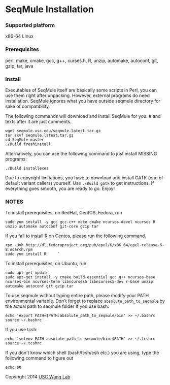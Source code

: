 # SeqMule Installation

### Supported platform

x86-64 Linux

### Prerequisites

perl, make, cmake, gcc, g++, curses.h, R, unzip, automake, autoconf, git,
gzip, tar, java

### Install

Executables of SeqMule itself are basically some scripts in Perl, you can use them right after unpacking. However, external programs do need installation. SeqMule ignores what you have outside seqmule directory for sake of compatibility.

The following commands will download and install SeqMule for you. \# and texts after it are just comments.

	wget seqmule.usc.edu/seqmule.latest.tar.gz            
	tar zxvf seqmule.latest.tar.gz
	cd SeqMule-master
	./Build freshinstall

Alternatively, you can use the following command to just install MISSING programs:

	./Build installexes

Due to copyright limitations, you have to download and install GATK (one of default variant callers) yourself. Use `./Build gatk` to get instructions. If everything goes smooth, you are ready to go. Enjoy!

### NOTES

To install prerequisites, on RedHat, CentOS, Fedora, run

	sudo yum install -y gcc gcc-c++ make cmake ncurses-devel ncurses R unzip automake autoconf git-core gzip tar

If you fail to install R on Centos, please run the following command.

	rpm -Uvh http://dl.fedoraproject.org/pub/epel/6/x86_64/epel-release-6-8.noarch.rpm
	sudo yum install R     `

To install prerequisites, on Ubuntu, run

	sudo apt-get update
	sudo apt-get install -y cmake build-essential gcc g++ ncurses-base ncurses-bin ncurses-term libncurses5 libncurses5-dev r-base unzip automake autoconf git gzip tar

To use seqmule without typing entire path, please modify your PATH environmental variable.  Don't forget to replace `absolute_path_to_seqmule` by the actual path to seqmule folder 
If you use bash:

	echo 'export PATH=$PATH:absolute_path_to_seqmule/bin' >> ~/.bashrc
	source ~/.bashrc
If you use tcsh:

	echo 'setenv PATH absolute_path_to_seqmule/bin:$PATH' >> ~/.tcshrc
	source ~/.tcshrc

If you don't know which shell (bash/tcsh/csh etc.) you are using, type the following command to figure out

	echo $0

Copyright 2014 [USC Wang Lab](http://genomics.usc.edu)
